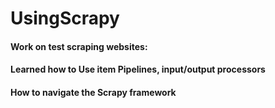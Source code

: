 # UsingScrapy
#### Work on test scraping websites:
#### Learned how to Use item Pipelines, input/output processors
#### How to navigate the Scrapy framework 
